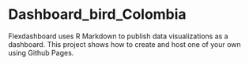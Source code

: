 # Dashboard_bird_Colombia
Flexdashboard uses R Markdown to publish data visualizations as a dashboard. This project shows how to create and host one of your own using Github Pages.
